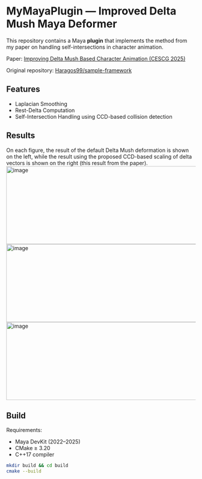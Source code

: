 # MyMayaPlugin — Improved Delta Mush Maya Deformer

This repository contains a Maya **plugin** that implements the method from my paper on handling self-intersections in character animation.  

Paper: [Improving Delta Mush Based Character Animation (CESCG 2025)](https://cescg.org/cescg_submission/improving-delta-mush-based-character-animation/)  

Original repository: [Haragos99/sample-framework](https://github.com/Haragos99/sample-framework)


## Features
- Laplacian Smoothing
- Rest-Delta Computation
- Self-Intersection Handling using CCD-based collision detection

## Results
On each figure, the result of the default Delta Mush deformation is shown on the left, while the result using the proposed CCD-based scaling of delta vectors is shown on the right (this result from the paper).
<img width="560" height="207" alt="image" src="https://github.com/user-attachments/assets/dc59208b-07e3-448e-aebb-10d56f36d3ff" />
<img width="560" height="207" alt="image" src="https://github.com/user-attachments/assets/307434d0-5c02-40c4-a023-2b3d47f4a928" />
<img width="560" height="207" alt="image" src="https://github.com/user-attachments/assets/0bc70a7d-194d-4f17-a069-978693030fe3" />



## Build
Requirements:
- Maya DevKit (2022–2025)
- CMake ≥ 3.20
- C++17 compiler

```bash
mkdir build && cd build
cmake --build 
